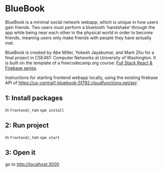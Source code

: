 # BlueBook

BlueBook is a minimal social network webapp, which is unique in how users gain friends. Two users must perform a bluetooth ‘handshake’ through the app while being near each other in the physical world in order to become friends, meaning users only make friends with people they have actually met.

BlueBook is created by Abe Miller, Yokesh Jayakumar, and Mark Zhu for a final project in CSE461: Computer Networks at University of Washington. It is built on the template of a freecodecamp.org course: [Full Stack React & Firebase series](https://www.youtube.com/watch?v=RkBfu-W7tt0&list=PLMhAeHCz8S38ryyeMiBPPUnFAiWnoPvWP).

Instructions for starting frontend webapp locally, using the existing firebase API of https://us-central1-bluebook-5f792.cloudfunctions.net/api:

## 1: Install packages

in `frontend/`, run `npm install`

## 2: Run project

in `frontend/`, run `npm start`

## 3: Open it

go to [http://localhost:3000](http://localhost:3000)
